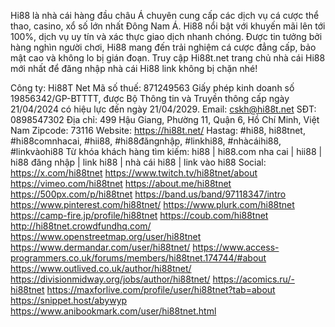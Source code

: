 Hi88 là nhà cái hàng đầu châu Á chuyên cung cấp các dịch vụ cá cược thể thao, casino, xổ số lớn nhất Đông Nam Á.
Hi88 nổi bật với khuyến mãi lên tới 100%, dịch vụ uy tín và xác thực giao dịch nhanh chóng. Được tin tưởng bởi hàng nghìn người chơi, Hi88 mang đến trải nghiệm cá cược đẳng cấp, bảo mật cao và không lo bị gián đoạn. Truy cập Hi88t.net trang chủ nhà cái Hi88 mới nhất để đăng nhập nhà cái Hi88 link không bị chặn nhé!

Công ty: Hi88T Net
Mã số thuế: 871249563
Giấy phép kinh doanh số 19856342/GP-BTTTT, được Bộ Thông tin và Truyền thông cấp ngày 21/04/2024 có hiệu lực đến ngày 21/04/2029.
Email: cskh@hi88t.net
SĐT: 0898547302
Địa chỉ: 499 Hậu Giang, Phường 11, Quận 6, Hồ Chí Minh, Việt Nam
Zipcode: 73116
Website: https://hi88t.net/
Hastag: #hi88, hi88tnet, #hi88comnhacai, #hii88, #hi88đăngnhập, #linkhi88, #nhàcáihi88, #linkvàohi88
Từ khóa khách hàng tìm kiếm: hi88 | hi88.com nha cai | hii88 | hi88 đăng nhập | link hi88 | nhà cái hi88 | link vào hi88
Social:
https://x.com/hi88tnet
https://www.twitch.tv/hi88tnet/about
https://vimeo.com/hi88tnet
https://about.me/hi88tnet
https://500px.com/p/hi88tnet
https://band.us/band/97118347/intro
https://www.pinterest.com/hi88tnet/
https://www.plurk.com/hi88tnet
https://camp-fire.jp/profile/hi88tnet
https://coub.com/hi88tnet
http://hi88tnet.crowdfundhq.com/
https://www.openstreetmap.org/user/hi88tnet
https://www.dermandar.com/user/hi88tnet/
https://www.access-programmers.co.uk/forums/members/hi88tnet.174744/#about
https://www.outlived.co.uk/author/hi88tnet/
https://divisionmidway.org/jobs/author/hi88tnet/
https://acomics.ru/-hi88tnet
https://maxforlive.com/profile/user/hi88tnet?tab=about
https://snippet.host/abywyp
https://www.anibookmark.com/user/hi88tnet.html